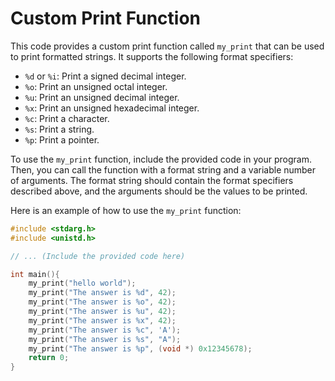 # Custom Print Function

This code provides a custom print function called `my_print` that can be used to print formatted strings. It supports the following format specifiers:

- `%d` or `%i`: Print a signed decimal integer.
- `%o`: Print an unsigned octal integer.
- `%u`: Print an unsigned decimal integer.
- `%x`: Print an unsigned hexadecimal integer.
- `%c`: Print a character.
- `%s`: Print a string.
- `%p`: Print a pointer.

To use the `my_print` function, include the provided code in your program. Then, you can call the function with a format string and a variable number of arguments. The format string should contain the format specifiers described above, and the arguments should be the values to be printed.

Here is an example of how to use the `my_print` function:

```c
#include <stdarg.h>
#include <unistd.h>

// ... (Include the provided code here)

int main(){
    my_print("hello world");
    my_print("The answer is %d", 42);
    my_print("The answer is %o", 42);
    my_print("The answer is %u", 42);
    my_print("The answer is %x", 42);
    my_print("The answer is %c", 'A');
    my_print("The answer is %s", "A");
    my_print("The answer is %p", (void *) 0x12345678);
    return 0;
}